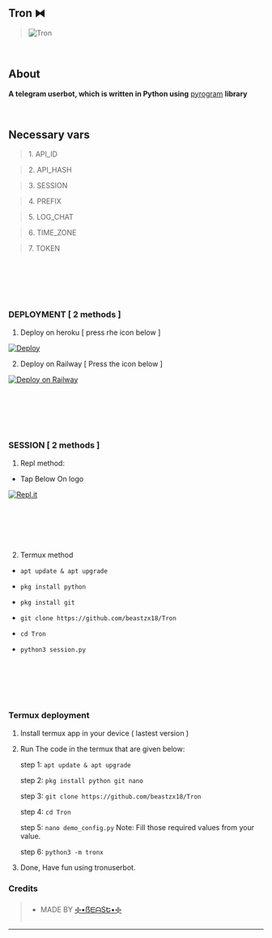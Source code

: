 ## **Tron ⧓**



>![Tron](https://telegra.ph/file/90c8b2c195d14711e1bd6.jpg)

&nbsp;

## **About**

**A telegram userbot, which is written in Python using** [pyrogram](https://github.com/pyrogram/pyrogram) **library**

&nbsp;

## **Necessary vars**

><p>1. API_ID</p>

><p>2. API_HASH</p>

><p>3. SESSION</p>

><p>4. PREFIX</p>

><p>5. LOG_CHAT</p>

><p>6. TIME_ZONE</p>

><p>7. TOKEN</p>

&nbsp;
---
&nbsp;

### **DEPLOYMENT [ 2 methods ]**

<p>

1. Deploy on heroku [ press rhe icon below ]

[![Deploy](https://www.herokucdn.com/deploy/button.svg)](https://heroku.com/deploy)

2. Deploy on Railway [ Press the icon below ]

[![Deploy on Railway](https://railway.app/button.svg)](https://railway.app/new/template?template=https%3A%2F%2Fgithub.com%2Frailwayapp%2Fexamples%2Ftree%2Fmaster%2Fexamples%2Fflask)

</p>

&nbsp;
---
&nbsp;

### **SESSION [ 2 methods ]**

<p>

1. Repl method:

*  Tap Below On logo

</p>

[![Repl.it](https://img.shields.io/badge/REPL%20RUN-Run%20Online-blue.svg)](https://replit.com/@beastzx18/Tron-Userbot-Session?v=1)

&nbsp;
---
&nbsp;

<p>

2. Termux method

*  ```apt update & apt upgrade```

*  ```pkg install python```

*  ```pkg install git```

*  ```git clone https://github.com/beastzx18/Tron```

*  ```cd Tron```

*  ```python3 session.py```

</p>

&nbsp; 
---
&nbsp;

### Termux deployment

<p>

1. Install termux app in your device ( lastest version )

2. Run The code in the termux that are given below:

   step 1:  ```apt update & apt upgrade```

   step 2:  ```pkg install python git nano```

   step 3:  ```git clone https://github.com/beastzx18/Tron```

   step 4:  ```cd Tron```

   step 5:  ```nano demo_config.py``` Note: Fill those required values from your value.

   step 6:  ```python3 -m tronx```

3. Done, Have fun using tronuserbot.


</p>


### **Credits**

>*  MADE BY [࿇•ẞᗴᗩSԵ•࿇](https://t.me/beastzx)
---

